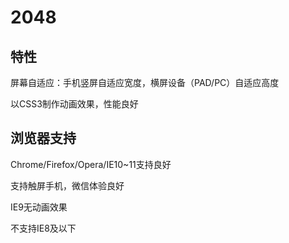 # 2048
## 特性
屏幕自适应：手机竖屏自适应宽度，横屏设备（PAD/PC）自适应高度

以CSS3制作动画效果，性能良好

## 浏览器支持
Chrome/Firefox/Opera/IE10~11支持良好

支持触屏手机，微信体验良好

IE9无动画效果

不支持IE8及以下
